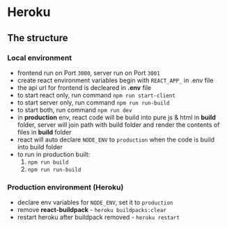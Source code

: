 # Heroku

## The structure

### Local environment

- frontend run on Port `3000`, server run on Port `3001`
- create react environment variables begin with `REACT_APP_` in .env file
- the api url for frontend is decleared in **.env** file
- to start react only, run command `npm run start-client`
- to start server only, run command `npm run run-build`
- to start both, run command `npm run dev`
- in **production** env, react code will be build into pure js & html in **build** folder, server will join path with build folder and render the contents of files in **build** folder
- react will auto declare `NODE_ENV` to `production` when the code is build into build folder
- to run in production built:
  1. `npm run build`
  2. `npm run run-build`

### Production environment (Heroku)

- declare env variables for `NODE_ENV`, set it to `production`
- remove **react-buildpack** - `heroku buildpacks:clear`
- restart heroku after buildpack removed - `heroku restart`